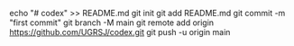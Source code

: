 echo "# codex" >> README.md
git init
git add README.md
git commit -m "first commit"
git branch -M main
git remote add origin https://github.com/UGRSJ/codex.git
git push -u origin main
